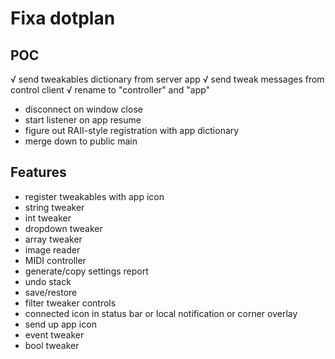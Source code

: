 #  Fixa dotplan

## POC
√ send tweakables dictionary from server app
√ send tweak messages from control client
√ rename to "controller" and "app"
- disconnect on window close
- start listener on app resume
- figure out RAII-style registration with app dictionary 
- merge down to public main

## Features
- register tweakables with app icon
- string tweaker
- int tweaker
- dropdown tweaker
- array tweaker
- image reader
- MIDI controller
- generate/copy settings report
- undo stack
- save/restore
- filter tweaker controls
- connected icon in status bar or local notification or corner overlay
- send up app icon
- event tweaker
- bool tweaker
